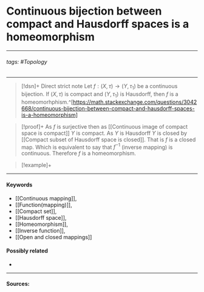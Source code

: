 # Continuous bijection between compact and Hausdorff spaces is a homeomorphism
***
###### tags: #Topology 
***
>[!dsn]+ Direct strict note
>Let $f:(X,\tau)\to(Y,\tau_{1})$ be a continuous bijection. If $(X,\tau)$ is compact and $(Y,\tau_{1})$ is Hausdorff, then $f$ is a homeomorhphism.^[https://math.stackexchange.com/questions/3042668/continuous-bijection-between-compact-and-hausdorff-spaces-is-a-homeomorphism]

>[!proof]+
>As $f$ is surjective then as [[Continuous image of compact space is compact]] $Y$ is compact. As $Y$ is Hausdorff $Y$ is closed by [[Compact subset of Hausdorff space is closed]].   That is $f$ is a closed map. Which is equivalent to say that $f^{-1}$ (inverse mapping) is continuous. Therefore $f$ is a homeomorphism. 

>[!example]+ 
>
***
#### Keywords
- [[Continuous mapping]],
- [[Function(mapping)]],
- [[Compact set]],
- [[Hausdorff space]],
- [[Homeomorphism]],
- [[Inverse function]],
- [[Open and closed mappings]]
#### Possibly related
- 
***
#### Sources: